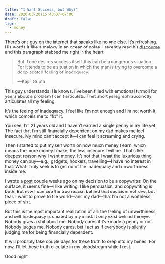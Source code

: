 ```yaml
---
title: "I Want Success, but Why?"
date: 2020-03-20T15:43:07+07:00
draft: false
tags:
  - money
---
```


There’s one guy on the internet that speaks like no one else. It’s refreshing. His words is like a melody in an ocean of noise. I recently read his [discourse](https://medium.com/@KapilGuptaMD/the-inevitability-of-success-23c878ddc5c9) and this paragraph stabbed me right in the heart


> But if one desires success itself, this can be a dangerous situation. For it tends to be a situation in which the man is trying to overcome a deep-seated feeling of inadequacy.
> 
> —Kapil Gupta

This guy understands. He knows. I’ve been filled with emotional turmoil for years about a problem I can’t articulate. That short paragraph succinctly articulates all my feeling.

It’s the feeling of inadequacy. I feel like I’m not enough and I’m not worth it, which compels me to “fix” it.

You see, I’m 21 years old and I haven’t earned a single penny in my life yet. The fact that I’m still financially dependent on my dad makes me feel insecure. My mind can’t accept it—I can feel it screaming and crying. 

Then I started to put my self worth on how much money I earn, which means the more money I make, the less insecure I will be. That’s the deepest reason why I want money. It’s not that I want the luxurious thing money can buy—e.g., gadgets, hookers, travelling—I have no interest in that. What I truly seek is to get rid of the inadequacy and unworthiness inside me.

I wrote a [post](/posts/scary-decision) couple weeks ago on my decision to be a copywriter. On the surface, it seems fine—I like writing, I like persuasion, and copywriting is both. But now I can see the true reason behind that decision: not love, but fear. I want to prove to the world—and my dad—that I’m not a worthless piece of shit.

But this is the most important realization of all: the feeling of unworthiness and self inadequacy is created by my mind. It only exist behind the eye. Nobody gives a shit about me. Nobody cares if I’ve made a penny or not. Nobody judges me. Nobody cares, but I act as if everybody is silently judging me for being financially dependent.

It will probably take couple days for these truth to seep into my bones. For now, I’ll let these truth circulate in my bloodstream while I rest.

Good night.